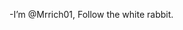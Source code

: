 -I’m @Mrrich01,
Follow the white rabbit.

<!---
Mrrich01/Mrrich01 is a ✨ special ✨ repository because its `README.md` (this file) appears on your GitHub profile.
You can click the Preview link to take a look at your changes.
--->
